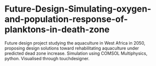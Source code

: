 # Future-Design-Simulating-oxygen-and-population-response-of-planktons-in-death-zone
Future design project studying the aquaculture in West Africa in 2050, proposing design solutions toward rehabilitating aquaculture under predicted dead zone increase. Simulation using COMSOL Multiphysics, python. Visualised through touchdesigner. 
